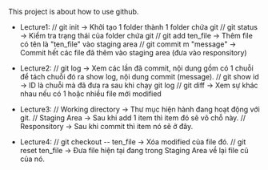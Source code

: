 This project is about how to use github.

- Lecture1: // git init -> Khởi tạo 1 folder thành 1 folder chứa git
			// git status -> Kiểm tra trạng thái của folder chứa git
			// git add ten_file -> Thêm file có tên là "ten_file" vào staging area
			// git commit m "message" -> Commit hết các file đã thêm vào staging area (đưa vào responsitory)

- Lecture2: // git log -> Xem các lần đã commit, nội dung gồm có 1 chuỗi để tách chuỗi đó ra show log, nội dung commit (message).
			// git show id -> ID là chuỗi mà đã đưa ra sau khi chạy git log
			// git diff -> Xem sự khác nhau nếu có 1 hoặc nhiều file mới modified

- Lecture3: // Working directory -> Thư mục hiện hành đang hoạt động với git.
			// Staging Area -> Sau khi add 1 item thì item đó sẽ vô chỗ này.
			// Responsitory -> Sau khi commit thì item nó sẽ ở đây.

- Lecture4: // git checkout -- ten_file -> Xóa modified của file đó.
			// git reset ten_file -> Đưa file hiện tại đang trong Staging Area về lại file cũ của nó.

